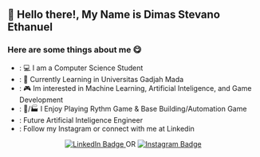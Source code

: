 ## 👋 Hello there!, My Name is Dimas Stevano Ethanuel
### Here are some things about me 😋
- : 💻 I am a Computer Science Student
- : 📖 Currently Learning in Universitas Gadjah Mada
- : 🎮 Im interested in Machine Learning, Artificial Inteligence, and Game Development
- : 🎼/🏭 I Enjoy Playing Rythm Game & Base Building/Automation Game
- : Future Artificial Inteligence Engineer
- : Follow my Instagram or connect with me at Linkedin
<div class='hmu' align='center'>
        <a href="https://www.linkedin.com/in/dimas-st/">
        <img src="https://img.shields.io/badge/LinkedIn-blue?style=for-the-badge&logo=linkedin&logoColor=white" alt="LinkedIn Badge"/>
      </a> OR
       <a href='https://www.instagram.com/dimastevz_/'>
        <img src="https://img.shields.io/badge/Instagram-blueviolet?style=for-the-badge&logo=instagram&logoColor=white" alt="Instagram Badge"/>
      </a>
 </div>
